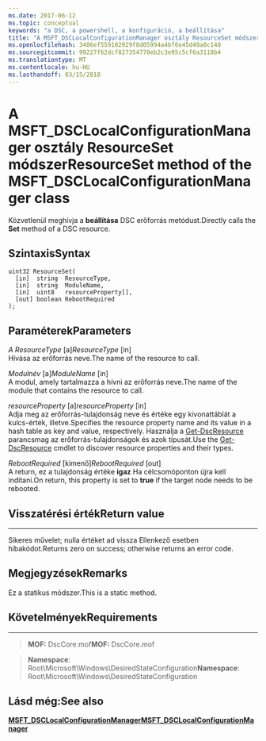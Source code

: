 ```yaml
---
ms.date: 2017-06-12
ms.topic: conceptual
keywords: "a DSC, a powershell, a konfiguráció, a beállítása"
title: "A MSFT_DSCLocalConfigurationManager osztály ResourceSet módszer"
ms.openlocfilehash: 3486ef559102929f8d05994a4bf6e45d49a0c140
ms.sourcegitcommit: 99227f62dcf827354770eb2c3e95c5cf6a3118b4
ms.translationtype: MT
ms.contentlocale: hu-HU
ms.lasthandoff: 03/15/2018
---
```

# <a name="resourceset-method-of-the-msftdsclocalconfigurationmanager-class"></a><span data-ttu-id="93bd0-103">A MSFT_DSCLocalConfigurationManager osztály ResourceSet módszer</span><span class="sxs-lookup"><span data-stu-id="93bd0-103">ResourceSet method of the MSFT_DSCLocalConfigurationManager class</span></span>

<span data-ttu-id="93bd0-104">Közvetlenül meghívja a **beállítása** DSC erőforrás metódust.</span><span class="sxs-lookup"><span data-stu-id="93bd0-104">Directly calls the **Set** method of a DSC resource.</span></span>

<a name="syntax"></a><span data-ttu-id="93bd0-105">Szintaxis</span><span class="sxs-lookup"><span data-stu-id="93bd0-105">Syntax</span></span>
------

```mof
uint32 ResourceSet(
  [in]  string  ResourceType,
  [in]  string  ModuleName,
  [in]  uint8   resourceProperty[],
  [out] boolean RebootRequired
);
```

<a name="parameters"></a><span data-ttu-id="93bd0-106">Paraméterek</span><span class="sxs-lookup"><span data-stu-id="93bd0-106">Parameters</span></span>
----------

<span data-ttu-id="93bd0-107">*A ResourceType* \[a\]</span><span class="sxs-lookup"><span data-stu-id="93bd0-107">*ResourceType* \[in\]</span></span>  
<span data-ttu-id="93bd0-108">Hívása az erőforrás neve.</span><span class="sxs-lookup"><span data-stu-id="93bd0-108">The name of the resource to call.</span></span>

<span data-ttu-id="93bd0-109">*Modulnév* \[a\]</span><span class="sxs-lookup"><span data-stu-id="93bd0-109">*ModuleName* \[in\]</span></span>  
<span data-ttu-id="93bd0-110">A modul, amely tartalmazza a hívni az erőforrás neve.</span><span class="sxs-lookup"><span data-stu-id="93bd0-110">The name of the module that contains the resource to call.</span></span>

<span data-ttu-id="93bd0-111">*resourceProperty* \[a\]</span><span class="sxs-lookup"><span data-stu-id="93bd0-111">*resourceProperty* \[in\]</span></span>  
<span data-ttu-id="93bd0-112">Adja meg az erőforrás-tulajdonság neve és értéke egy kivonattáblát a kulcs-érték, illetve.</span><span class="sxs-lookup"><span data-stu-id="93bd0-112">Specifies the resource property name and its value in a hash table as key and value, respectively.</span></span> <span data-ttu-id="93bd0-113">Használja a [Get-DscResource](https://technet.microsoft.com/library/dn521625.aspx) parancsmag az erőforrás-tulajdonságok és azok típusát.</span><span class="sxs-lookup"><span data-stu-id="93bd0-113">Use the [Get-DscResource](https://technet.microsoft.com/library/dn521625.aspx) cmdlet to discover resource properties and their types.</span></span>

<span data-ttu-id="93bd0-114">*RebootRequired* \[kimenő\]</span><span class="sxs-lookup"><span data-stu-id="93bd0-114">*RebootRequired* \[out\]</span></span>  
<span data-ttu-id="93bd0-115">A return, ez a tulajdonság értéke **igaz** Ha célcsomóponton újra kell indítani.</span><span class="sxs-lookup"><span data-stu-id="93bd0-115">On return, this property is set to **true** if the target node needs to be rebooted.</span></span>

## <a name="return-value"></a><span data-ttu-id="93bd0-116">Visszatérési érték</span><span class="sxs-lookup"><span data-stu-id="93bd0-116">Return value</span></span>
------------

<span data-ttu-id="93bd0-117">Sikeres művelet; nulla értéket ad vissza Ellenkező esetben hibakódot.</span><span class="sxs-lookup"><span data-stu-id="93bd0-117">Returns zero on success; otherwise returns an error code.</span></span>

## <a name="remarks"></a><span data-ttu-id="93bd0-118">Megjegyzések</span><span class="sxs-lookup"><span data-stu-id="93bd0-118">Remarks</span></span>

<span data-ttu-id="93bd0-119">Ez a statikus módszer.</span><span class="sxs-lookup"><span data-stu-id="93bd0-119">This is a static method.</span></span>

## <a name="requirements"></a><span data-ttu-id="93bd0-120">Követelmények</span><span class="sxs-lookup"><span data-stu-id="93bd0-120">Requirements</span></span>
------------
><span data-ttu-id="93bd0-121">**MOF:** DscCore.mof</span><span class="sxs-lookup"><span data-stu-id="93bd0-121">**MOF:** DscCore.mof</span></span>

><span data-ttu-id="93bd0-122">**Namespace**: Root\Microsoft\Windows\DesiredStateConfiguration</span><span class="sxs-lookup"><span data-stu-id="93bd0-122">**Namespace**: Root\Microsoft\Windows\DesiredStateConfiguration</span></span>


## <a name="see-also"></a><span data-ttu-id="93bd0-123">Lásd még:</span><span class="sxs-lookup"><span data-stu-id="93bd0-123">See also</span></span>


[<span data-ttu-id="93bd0-124">**MSFT_DSCLocalConfigurationManager**</span><span class="sxs-lookup"><span data-stu-id="93bd0-124">**MSFT_DSCLocalConfigurationManager**</span></span>](msft-dsclocalconfigurationmanager.md)

 

 



